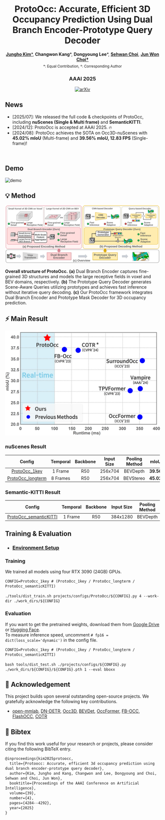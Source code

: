 <div align="center">   
  
# ProtoOcc: Accurate, Efficient 3D Occupancy Prediction Using Dual Branch Encoder-Prototype Query Decoder

[**Jungho Kim***](https://scholar.google.com/citations?user=9wVmZ5kAAAAJ&hl=ko), **Changwon Kang***, **Dongyoung Lee***, [**Sehwan Choi**](https://scholar.google.com/citations?user=O2XSTY4AAAAJ&hl=ko&oi=ao), [**Jun Won Choi†**](https://scholar.google.com/citations?user=IHH2PyYAAAAJ&hl=ko&oi=ao)  
<sub>*: Equal Contribution,  †: Corresponding Author</sub>

### **AAAI 2025**

[![arXiv](https://img.shields.io/badge/arXiv-Paper-<COLOR>.svg)](https://arxiv.org/abs/2412.08774)

</div>


## News
- [2025/07]: We released the full code & checkpoints of ProtoOcc, including **nuScenes (Single & Multi frame)** and **SemanticKITTI**.
- [2024/12]: ProtoOcc is accepted at AAAI 2025. 🔥
- [2024/08]: ProtoOcc achieves the SOTA on Occ3D-nuScenes with **45.02% mIoU** (Multi-frame) and **39.56% mIoU, 12.83 FPS** (Single-frame)!
</br>


## Demo
![demo](./plot/Demo1_v1.gif)

## 💡 Method
<p align="center">
<img src="plot/ProtoOcc_Overall.png" alt="inference.jpg">
</p>

**Overall structure of ProtoOcc.** **(a)** Dual Branch Encoder captures fine-grained 3D structures and models the large receptive fields in voxel and BEV domains, respectively. **(b)** The Prototype Query Decoder generates Scene-Aware Queries utilizing prototypes and achieves fast inference without iterative query decoding. **(c)** Our ProtoOcc framework integrates Dual Branch Encoder and Prototype Mask Decoder for 3D occupancy prediction.

## ⚡ Main Result
<p align="center">
<img src="plot/InferenceTime.png" alt="inference.jpg" width="600">
</p>

### nuScenes Result
| Config                              | Temporal | Backbone | Input Size | Pooling Method | mIoU  | Google | Hugging | 
|:----------------------------------:|:-------------:|:--------:|:----------:|:----------:|:-----:|:-----:|:-----:|
| [ProtoOcc_1key](projects/configs/ProtoOcc/ProtoOcc_1key.py)                        |   1 Frame    |   R50    |  256x704   |   BEVDepth    | **39.56** |  [link](https://drive.google.com/file/d/1StxjW5rUXrsTvMKphkyxRfm6kWK-1f1N/view?usp=drive_link)     | [link](https://huggingface.co/junghokim/ProtoOcc/blob/main/ProtoOcc_1key.pth) |
| [ProtoOcc_longterm](projects/configs/ProtoOcc/ProtoOcc_longterm.py)                    |   8 Frames    |   R50    |  256x704   |   BEVStereo    | **45.02** |  [link](https://drive.google.com/file/d/1J-G1crZX4Xd3V_5XNRjUw4n4r9CnNvZ6/view?usp=drive_link)     |  [link](https://huggingface.co/junghokim/ProtoOcc/blob/main/ProtoOcc_longterm.pth) |

### Semantic-KITTI Result
| Config                              | Temporal | Backbone | Input Size | Pooling Method | mIoU  | Google |Hugging | 
|:----------------------------------:|:-------------:|:--------:|:----------:|:----------:|:-----:|:-----:|:-----:|
| [ProtoOcc_semanticKITTI](projects/configs/ProtoOcc/ProtoOcc_semanticKITTI.py)               |   1 Frame    |   R50    |  384x1280   |   BEVDepth    | **13.89** |  [link](https://drive.google.com/file/d/1qsNdCokN2JVA9bwQwFMK6X3fF58I8hqf/view?usp=drive_link)    |  [link](https://huggingface.co/junghokim/ProtoOcc/blob/main/ProtoOcc_semanticKITTI.pth) |

## Training & Evaluation
- ### [Environment Setup](doc/install.md)

### Training
We trained all models using four RTX 3090 (24GB) GPUs.
```
CONFIG=ProtoOcc_1key # (ProtoOcc_1key / ProtoOcc_longterm / ProtoOcc_semanticKITTI)

./tools/dist_train.sh projects/configs/ProtoOcc/${CONFIG}.py 4 --work-dir ./work_dirs/${CONFIG}
```

### Evaluation
If you want to get the pretrained weights, download them from [Google Drive](https://drive.google.com/drive/folders/1-hHITEyUVnbEHaI80u6C6ZiUmdXLoFjy?usp=drive_link) or [Hugging Face](https://huggingface.co/junghokim/ProtoOcc/tree/main).  
To measure inference speed, uncomment `# fp16 = dict(loss_scale='dynamic')` in the config file.  
```
CONFIG=ProtoOcc_1key # (ProtoOcc_1key / ProtoOcc_longterm / ProtoOcc_semanticKITTI)

bash tools/dist_test.sh ./projects/configs/${CONFIG}.py ./work_dirs/${CONFIG}/${CONFIG}.pth 1 --eval bboxx
```

## 🙏 Acknowledgement

This project builds upon several outstanding open-source projects. We gratefully acknowledge the following key contributions.

- [open-mmlab](https://github.com/open-mmlab), [DN-DETR](https://github.com/IDEA-Research/DN-DETR), [Occ3D](https://github.com/Tsinghua-MARS-Lab/Occ3D), [BEVDet](https://github.com/HuangJunJie2017/BEVDet), [OccFormer](https://github.com/zhangyp15/OccFormer), [FB-OCC](https://github.com/NVlabs/FB-BEV), [FlashOCC](https://github.com/Yzichen/FlashOCC), [COTR](https://github.com/NotACracker/COTR)

## 📃 Bibtex

If you find this work useful for your research or projects, please consider citing the following BibTeX entry.

```
@inproceedings{kim2025protoocc,
  title={Protoocc: Accurate, efficient 3d occupancy prediction using dual branch encoder-prototype query decoder},
  author={Kim, Jungho and Kang, Changwon and Lee, Dongyoung and Choi, Sehwan and Choi, Jun Won},
  booktitle={Proceedings of the AAAI Conference on Artificial Intelligence},
  volume={39},
  number={4},
  pages={4284--4292},
  year={2025}
}
```

